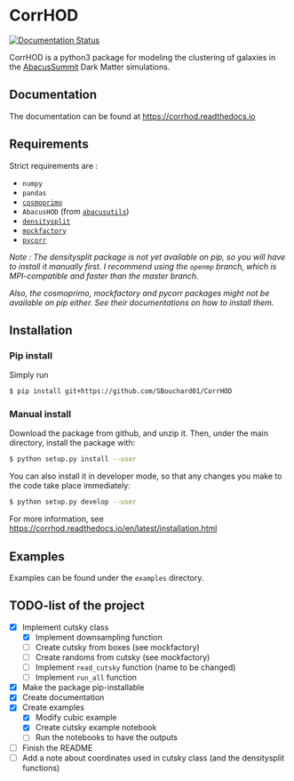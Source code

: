 # CorrHOD
[![Documentation Status](https://readthedocs.org/projects/corrhod/badge/?version=latest)](https://corrhod.readthedocs.io/en/latest/?badge=latest)

CorrHOD is a python3 package for modeling the clustering of galaxies in the 
[AbacusSummit](https://abacussummit.readthedocs.io>) Dark Matter simulations. 

## Documentation
The documentation can be found at https://corrhod.readthedocs.io

## Requirements
Strict requirements are : 
* `numpy`
* `pandas`
* [`cosmoprimo`](https://github.com/cosmodesi/cosmoprimo)
* `AbacusHOD` (from [`abacusutils`](https://abacusutils.readthedocs.io/en/latest/index.html))
* [`densitysplit`](https://github.com/epaillas/densitysplit/tree/master)
* [`mockfactory`](https://github.com/cosmodesi/mockfactory)
* [`pycorr`](https://github.com/cosmodesi/pycorr/tree/main)

*Note : The densitysplit package is not yet available on pip, so you will have to install it manually first. I recommend using the `openmp` branch, which is MPI-compatible and faster than the master branch.*

*Also, the cosmoprimo, mockfactory and pycorr packages might not be available on pip either. See their documentations on how to install them.*

## Installation

### Pip install
Simply run
```bash
$ pip install git+https://github.com/SBouchard01/CorrHOD
```

### Manual install
Download the package from github, and unzip it. Then, under the main directory, install the package with:
```bash
$ python setup.py install --user
```
You can also install it in developer mode, so that any changes you make to the code take place immediately:
```bash
$ python setup.py develop --user
```

For more information, see https://corrhod.readthedocs.io/en/latest/installation.html

## Examples
Examples can be found under the `examples` directory.


## TODO-list of the project
- [x] Implement cutsky class
  - [x] Implement downsampling function
  - [ ] Create cutsky from boxes (see mockfactory)
  - [ ] Create randoms from cutsky (see mockfactory)
  - [ ] Implement `read_cutsky` function (name to be changed)
  - [ ] Implement `run_all` function
- [x] Make the package pip-installable
- [x] Create documentation
- [x] Create examples
  - [x] Modify cubic example
  - [x] Create cutsky example notebook
  - [ ] Run the notebooks to have the outputs
- [ ] Finish the README
- [ ] Add a note about coordinates used in cutsky class (and the densitysplit functions)
